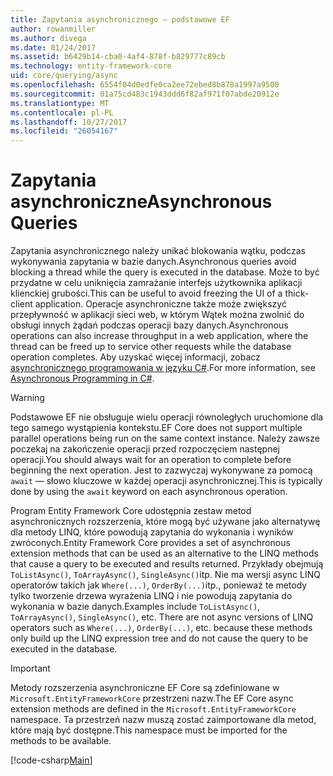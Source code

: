 ```yaml
---
title: Zapytania asynchronicznego — podstawowe EF
author: rowanmiller
ms.author: divega
ms.date: 01/24/2017
ms.assetid: b6429b14-cba0-4af4-878f-b829777c89cb
ms.technology: entity-framework-core
uid: core/querying/async
ms.openlocfilehash: 6554f04d0edfe0ca2ee72ebed8b878a1997a9500
ms.sourcegitcommit: 01a75cd483c1943ddd6f82af971f07abde20912e
ms.translationtype: MT
ms.contentlocale: pl-PL
ms.lasthandoff: 10/27/2017
ms.locfileid: "26054167"
---
```

# <a name="asynchronous-queries"></a><span data-ttu-id="1e606-102">Zapytania asynchroniczne</span><span class="sxs-lookup"><span data-stu-id="1e606-102">Asynchronous Queries</span></span>

<span data-ttu-id="1e606-103">Zapytania asynchronicznego należy unikać blokowania wątku, podczas wykonywania zapytania w bazie danych.</span><span class="sxs-lookup"><span data-stu-id="1e606-103">Asynchronous queries avoid blocking a thread while the query is executed in the database.</span></span> <span data-ttu-id="1e606-104">Może to być przydatne w celu uniknięcia zamrażanie interfejs użytkownika aplikacji klienckiej grubości.</span><span class="sxs-lookup"><span data-stu-id="1e606-104">This can be useful to avoid freezing the UI of a thick-client application.</span></span> <span data-ttu-id="1e606-105">Operacje asynchroniczne także może zwiększyć przepływność w aplikacji sieci web, w którym Wątek można zwolnić do obsługi innych żądań podczas operacji bazy danych.</span><span class="sxs-lookup"><span data-stu-id="1e606-105">Asynchronous operations can also increase throughput in a web application, where the thread can be freed up to service other requests while the database operation completes.</span></span> <span data-ttu-id="1e606-106">Aby uzyskać więcej informacji, zobacz [asynchronicznego programowania w języku C#](https://docs.microsoft.com/dotnet/csharp/async).</span><span class="sxs-lookup"><span data-stu-id="1e606-106">For more information, see [Asynchronous Programming in C#](https://docs.microsoft.com/dotnet/csharp/async).</span></span>

> [!WARNING]  
> <span data-ttu-id="1e606-107">Podstawowe EF nie obsługuje wielu operacji równoległych uruchomione dla tego samego wystąpienia kontekstu.</span><span class="sxs-lookup"><span data-stu-id="1e606-107">EF Core does not support multiple parallel operations being run on the same context instance.</span></span> <span data-ttu-id="1e606-108">Należy zawsze poczekaj na zakończenie operacji przed rozpoczęciem następnej operacji.</span><span class="sxs-lookup"><span data-stu-id="1e606-108">You should always wait for an operation to complete before beginning the next operation.</span></span> <span data-ttu-id="1e606-109">Jest to zazwyczaj wykonywane za pomocą `await` — słowo kluczowe w każdej operacji asynchronicznej.</span><span class="sxs-lookup"><span data-stu-id="1e606-109">This is typically done by using the `await` keyword on each asynchronous operation.</span></span>

<span data-ttu-id="1e606-110">Program Entity Framework Core udostępnia zestaw metod asynchronicznych rozszerzenia, które mogą być używane jako alternatywę dla metody LINQ, które powodują zapytania do wykonania i wyników zwróconych.</span><span class="sxs-lookup"><span data-stu-id="1e606-110">Entity Framework Core provides a set of asynchronous extension methods that can be used as an alternative to the LINQ methods that cause a query to be executed and results returned.</span></span> <span data-ttu-id="1e606-111">Przykłady obejmują `ToListAsync()`, `ToArrayAsync()`, `SingleAsync()`itp. Nie ma wersji async LINQ operatorów takich jak `Where(...)`, `OrderBy(...)`itp., ponieważ te metody tylko tworzenie drzewa wyrażenia LINQ i nie powodują zapytania do wykonania w bazie danych.</span><span class="sxs-lookup"><span data-stu-id="1e606-111">Examples include `ToListAsync()`, `ToArrayAsync()`, `SingleAsync()`, etc. There are not async versions of LINQ operators such as `Where(...)`, `OrderBy(...)`, etc. because these methods only build up the LINQ expression tree and do not cause the query to be executed in the database.</span></span>

> [!IMPORTANT]  
> <span data-ttu-id="1e606-112">Metody rozszerzenia asynchroniczne EF Core są zdefiniowane w `Microsoft.EntityFrameworkCore` przestrzeni nazw.</span><span class="sxs-lookup"><span data-stu-id="1e606-112">The EF Core async extension methods are defined in the `Microsoft.EntityFrameworkCore` namespace.</span></span> <span data-ttu-id="1e606-113">Ta przestrzeń nazw muszą zostać zaimportowane dla metod, które mają być dostępne.</span><span class="sxs-lookup"><span data-stu-id="1e606-113">This namespace must be imported for the methods to be available.</span></span>

[!code-csharp[Main](../../../samples/core/Querying/Querying/Async/Sample.cs#Sample)]
